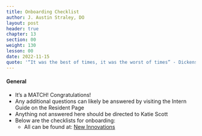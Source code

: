 ```yaml
---
title: Onboarding Checklist
author: J. Austin Straley, DO
layout: post
header: true
chapter: 13
section: 00
weight: 130
lesson: 00
date: 2022-11-15
quote: '“It was the best of times, it was the worst of times” - Dickens'
---
```


#### General
- It’s a MATCH! Congratulations! 
- Any additional questions can likely be answered by visiting the Intern Guide on the Resident Page
- Anything not answered here should be directed to Katie Scott
- Below are the checklists for onboarding:
    - All can be found at: [New Innovations][1]

[1]: https://www.new-innov.com/login/Login.aspx
